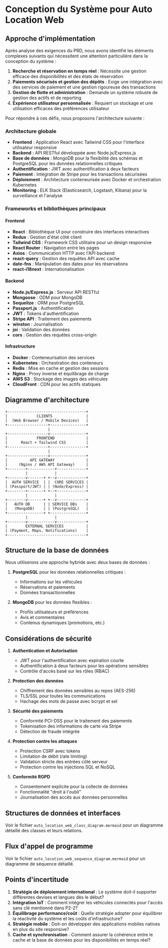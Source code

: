 # Conception du Système pour Auto Location Web

## Approche d'implémentation

Après analyse des exigences du PRD, nous avons identifié les éléments complexes suivants qui nécessitent une attention particulière dans la conception du système :

1. **Recherche et réservation en temps réel** : Nécessite une gestion efficace des disponibilités et des états de réservation
2. **Paiements sécurisés et gestion des dépôts** : Exige une intégration avec des services de paiement et une gestion rigoureuse des transactions
3. **Gestion de flotte et administration** : Demande un système robuste de gestion des actifs et de reporting
4. **Expérience utilisateur personnalisée** : Requiert un stockage et une utilisation efficaces des préférences utilisateur

Pour répondre à ces défis, nous proposons l'architecture suivante :

### Architecture globale

- **Frontend** : Application React avec Tailwind CSS pour l'interface utilisateur responsive
- **Backend** : API RESTful développée avec Node.js/Express.js
- **Base de données** : MongoDB pour la flexibilité des schémas et PostgreSQL pour les données relationnelles critiques
- **Authentification** : JWT avec authentification à deux facteurs
- **Paiement** : Intégration de Stripe pour les transactions sécurisées
- **Déploiement** : Architecture conteneurisée avec Docker et orchestration Kubernetes
- **Monitoring** : ELK Stack (Elasticsearch, Logstash, Kibana) pour la surveillance et l'analyse

### Frameworks et bibliothèques principaux

#### Frontend
- **React** : Bibliothèque UI pour construire des interfaces interactives
- **Redux** : Gestion d'état côté client
- **Tailwind CSS** : Framework CSS utilitaire pour un design responsive
- **React Router** : Navigation entre les pages
- **Axios** : Communication HTTP avec l'API backend
- **react-query** : Gestion des requêtes API avec cache
- **date-fns** : Manipulation des dates pour les réservations
- **react-i18next** : Internationalisation

#### Backend
- **Node.js/Express.js** : Serveur API RESTful
- **Mongoose** : ODM pour MongoDB
- **Sequelize** : ORM pour PostgreSQL
- **Passport.js** : Authentification
- **JWT** : Tokens d'authentification
- **Stripe API** : Traitement des paiements
- **winston** : Journalisation
- **joi** : Validation des données
- **cors** : Gestion des requêtes cross-origin

#### Infrastructure
- **Docker** : Conteneurisation des services
- **Kubernetes** : Orchestration des conteneurs
- **Redis** : Mise en cache et gestion des sessions
- **Nginx** : Proxy inverse et équilibrage de charge
- **AWS S3** : Stockage des images des véhicules
- **CloudFront** : CDN pour les actifs statiques

## Diagramme d'architecture

```
+-----------------------------------+
|             CLIENTS               |
|  (Web Browser / Mobile Devices)   |
+------------------+----------------+
                   |
+------------------v----------------+
|             FRONTEND              |
|      React + Tailwind CSS         |
+------------------+----------------+
                   |
+------------------v----------------+
|          API GATEWAY              |
|     (Nginx / AWS API Gateway)     |
+--------+------------+-------------+
         |            |
+--------v-------+ +--v-------------+
|  AUTH SERVICE  | |  CORE SERVICES |
| (Passport/JWT) | | (Node/Express) |
+--------+-------+ +--+-------------+
         |            |
+--------v-------+ +--v-------------+
|   AUTH DB      | | SERVICE DBs    |
|   (MongoDB)    | | (PostgreSQL)   |
+----------------+ +----------------+
         |            |
+--------v------------v-------------+
|        EXTERNAL SERVICES          |
| (Payment, Maps, Notifications)    |
+-----------------------------------+
```

## Structure de la base de données

Nous utiliserons une approche hybride avec deux bases de données :

1. **PostgreSQL** pour les données relationnelles critiques :
   - Informations sur les véhicules
   - Réservations et paiements
   - Données transactionnelles

2. **MongoDB** pour les données flexibles :
   - Profils utilisateurs et préférences
   - Avis et commentaires
   - Contenus dynamiques (promotions, etc.)

## Considérations de sécurité

1. **Authentication et Autorisation**
   - JWT pour l'authentification avec expiration courte
   - Authentification à deux facteurs pour les opérations sensibles
   - Contrôle d'accès basé sur les rôles (RBAC)

2. **Protection des données**
   - Chiffrement des données sensibles au repos (AES-256)
   - TLS/SSL pour toutes les communications
   - Hachage des mots de passe avec bcrypt et sel

3. **Sécurité des paiements**
   - Conformité PCI-DSS pour le traitement des paiements
   - Tokenisation des informations de carte via Stripe
   - Détection de fraude intégrée

4. **Protection contre les attaques**
   - Protection CSRF avec tokens
   - Limitation de débit (rate limiting)
   - Validation stricte des entrées côté serveur
   - Protection contre les injections SQL et NoSQL

5. **Conformité RGPD**
   - Consentement explicite pour la collecte de données
   - Fonctionnalité "droit à l'oubli"
   - Journalisation des accès aux données personnelles

## Structures de données et interfaces

Voir le fichier `auto_location_web_class_diagram.mermaid` pour un diagramme détaillé des classes et leurs relations.

## Flux d'appel de programme

Voir le fichier `auto_location_web_sequence_diagram.mermaid` pour un diagramme de séquence détaillé.

## Points d'incertitude

1. **Stratégie de déploiement international** : Le système doit-il supporter différentes devises et langues dès le début?
2. **Intégration IoT** : Comment intégrer les véhicules connectés pour l'accès sans clé mentionné dans P2-2?
3. **Équilibrage performance/coût** : Quelle stratégie adopter pour équilibrer la réactivité du système et les coûts d'infrastructure?
4. **Stratégie mobile** : Doit-on développer des applications mobiles natives en plus du site responsive?
5. **Cache et synchronisation** : Comment assurer la cohérence entre le cache et la base de données pour les disponibilités en temps réel?
